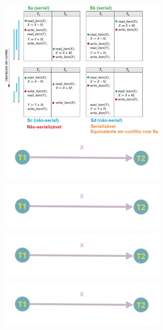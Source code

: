 ![](https://github.com/ViniciosB/sgbd-2023-2-bcc/blob/main/midia/arquivo-73.jpg)
![GRAFO SA](https://github.com/ViniciosB/sgbd-2023-2-bcc/blob/main/midia/UqohccMQIqEFgJpl.svg)

![GRAFO SB](https://github.com/ViniciosB/sgbd-2023-2-bcc/blob/main/midia/UqohccMQIqEFgJpl%20(1).svg)

![GRAFO SC](https://github.com/ViniciosB/sgbd-2023-2-bcc/blob/main/midia/UqohccMQIqEFgJpl%20(3).svg)

![GRAFO SD](https://github.com/ViniciosB/sgbd-2023-2-bcc/blob/main/midia/UqohccMQIqEFgJpl(4).svg)
